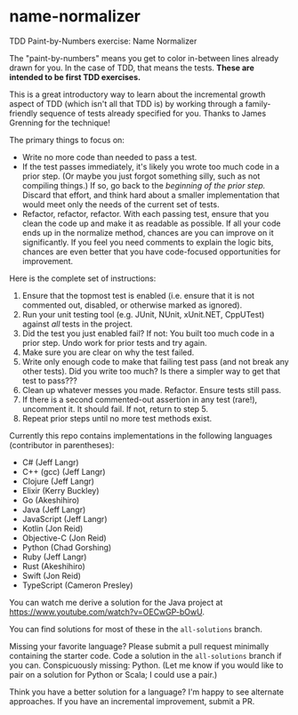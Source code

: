 # name-normalizer

TDD Paint-by-Numbers exercise: Name Normalizer

The "paint-by-numbers" means you get to color in-between lines already drawn for you. In the case of TDD, that means the tests. **These are intended to be first TDD exercises.**

This is a great introductory way to learn about the incremental growth aspect of TDD (which isn't all that TDD is) by working through a family-friendly sequence of tests already specified for you. Thanks to James Grenning for the technique!

The primary things to focus on:

- Write no more code than needed to pass a test.
- If the test passes immediately, it's likely you wrote too much code in a prior step. (Or maybe you just forgot something silly, such as not compiling things.) If so, go back to the _beginning of the prior step._ Discard that effort, and think hard about a smaller implementation that would meet only the needs of the current set of tests.
- Refactor, refactor, refactor. With each passing test, ensure that you clean the code up and make it as readable as possible. If all your code ends up in the normalize method, chances are you can improve on it significantly. If you feel you need comments to explain the logic bits, chances are even better that you have code-focused opportunities for improvement.

Here is the complete set of instructions:

1. Ensure that the topmost test is enabled (i.e. ensure that it is not commented out, disabled, or otherwise marked as ignored).
1. Run your unit testing tool (e.g. JUnit, NUnit, xUnit.NET, CppUTest) against _all_ tests in the project.
1. Did the test you just enabled fail? If not: You built too much code in a prior step. Undo work for prior tests and try again.
1. Make sure you are clear on why the test failed.
1. Write only enough code to make that failing test pass (and not break any other tests).
   Did you write too much? Is there a simpler way to get that test to pass???
1. Clean up whatever messes you made. Refactor. Ensure tests still pass.
1. If there is a second commented-out assertion in any test (rare!), uncomment it. It should fail. If not, return to step 5.
1. Repeat prior steps until no more test methods exist.

Currently this repo contains implementations in the following languages (contributor in parentheses):

- C# (Jeff Langr)
- C++ (gcc) (Jeff Langr)
- Clojure (Jeff Langr)
- Elixir (Kerry Buckley)
- Go (Akeshihiro)
- Java (Jeff Langr)
- JavaScript (Jeff Langr)
- Kotlin (Jon Reid)
- Objective-C (Jon Reid)
- Python (Chad Gorshing)
- Ruby (Jeff Langr)
- Rust (Akeshihiro)
- Swift (Jon Reid)
- TypeScript (Cameron Presley)

You can watch me derive a solution for the Java project at https://www.youtube.com/watch?v=OECwGP-bOwU.

You can find solutions for most of these in the `all-solutions` branch.

Missing your favorite language? Please submit a pull request minimally containing the starter code. Code a solution in the `all-solutions` branch if you can. Conspicuously missing: Python. (Let me know if you would like to pair on a solution for Python or Scala; I could use a pair.)

Think you have a better solution for a language? I'm happy to see alternate approaches. If you have an incremental improvement, submit a PR.
